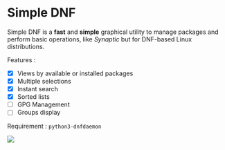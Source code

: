 # Simple DNF

Simple DNF is a **fast** and **simple** graphical utility to manage packages and perform basic operations, like *Synaptic* but for DNF-based Linux distributions.

Features :

- [x] Views by available or installed packages
- [x] Multiple selections
- [x] Instant search
- [x] Sorted lists
- [ ] GPG Management
- [ ] Groups display

Requirement : `python3-dnfdaemon`

![](https://raw.githubusercontent.com/hyakosm/simple_dnf/master/screenshot.png)
